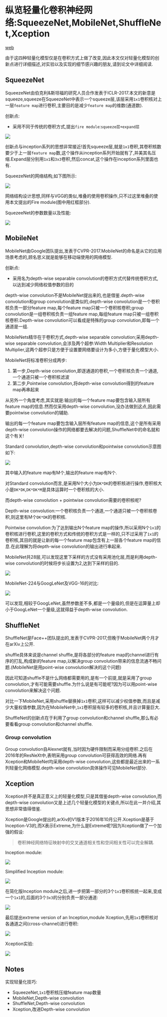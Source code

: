 # 纵览轻量化卷积神经网络:SqueezeNet,MobileNet,ShuffleNet,Xception
[web](https://www.jiqizhixin.com/articles/2018-01-08-6)

由于这四种轻量化模型仅是在卷积方式上做了改变,因此本文仅对轻量化模型的创新点进行详细描述,对实验以及实现的细节感兴趣的朋友,请到论文中详细阅读.

## SqueezeNet
SqueezeNet由伯克利&斯坦福的研究人员合作发表于ICLR-2017.本文的新意是squeeze,squeeze在SqueezeNet中表示一个squeeze层,该层采用`1x1`卷积核对上一层`feature map`进行卷积,主要目的是减少`feature map`的维数(通道数).

创新点:

- 采用不同于传统的卷积方式,提出`fire module`:`squeeze层+expand层`

![](notes_squeezenet_mobilenet_shufflenet_xception01.png)

创新点与inception系列的思想非常接近!首先squeeze层,就是`1x1`卷积,其卷积核数要少于上一层`feature map`数,这个操作从inception系列开始就有了,并美其名压缩.Expand层分别用`1x1`和`3x3`卷积,然后concat,这个操作在inception系列里面也有.

SqueezeNet的网络结构,如下图所示:

![](notes_squeezenet_mobilenet_shufflenet_xception02.png)

网络结构设计思想,同样与VGG的类似,堆叠的使用卷积操作,只不过这里堆叠的使用本文提出的Fire module(图中用红框部分).

SquezeeNet的参数数量以及性能:

![](notes_squeezenet_mobilenet_shufflenet_xception03.png)

## MobileNet
MobileNet由Google团队提出,发表于CVPR-2017.MobileNet的命名是从它的应用场景考虑的,顾名思义就是能够在移动端使用的网络模型.

创新点:

- 采用名为depth-wise separable convolution的卷积方式代替传统卷积方式,以达到减少网络权值参数的目的

depth-wise convolution不是MobileNet提出来的,也是借鉴.depth-wise convolution和group convolution是类似的,depth-wise convolution是一个卷积核负责一部分feature map,每个feature map只被一个卷积核卷积;group convolution是一组卷积核负责一组feature map,每组feature map只被一组卷积核卷积.Depth-wise convolution可以看成是特殊的group convolution,即每一个通道是一组.

MobileNets精华在于卷积方式,depth-wise separable convolution;采用depth-wise separable convolution,会涉及两个超参:Width Multiplier和Resolution Multiplier,这两个超参只是方便于设置要网络要设计为多小,方便于量化模型大小.

MobileNet将标准卷积分成两步:

1. 第一步,Depth-wise convolution,即逐通道的卷积,一个卷积核负责一个通道,一个通道只被一个卷积核滤波
2. 第二步,Pointwise convolution,将depth-wise convolution得到的feature map再串起来

从另外一个角度考虑,其实就是:输出的每一个feature map要包含输入层所有feature map的信息.然而仅采用depth-wise convolution,没办法做到这点,因此需要pointwise convolution的辅助.

输出的每一个feature map要包含输入层所有feature map的信息,这个是所有采用depth-wise convolution操作的网络都要去解决的问题,ShuffleNet中的命名就和这个有关!

Standard convolution,depth-wise convolution和pointwise convolution示意图如下:

![](notes_squeezenet_mobilenet_shufflenet_xception04.png)

其中输入的feature map有M个,输出的feature map有N个.

对Standard convolution而言,是采用N个大小为`DK*DK`的卷积核进行操作,卷积核大小是`DK*DK`,`DK*DK*M`是具体运算时一个卷积核的大小.

而depth-wise convolution + pointwise convolution需要的卷积核呢?

Depth-wise convolution:一个卷积核负责一个通道,一个通道只被一个卷积核卷积,则这里有M个`DK*DK`的卷积核.

Pointwise convolution:为了达到输出N个feature map的操作,所以采用N个`1x1`的卷积核进行卷积,这里的卷积方式和传统的卷积方式是一样的,只不过采用了`1x1`的卷积核,其目的就是让新的每一个feature map包含有上一层各个feature map的信息.在此理解为将depth-wise convolution的输出进行串起来.

MobileNet共28层,可以发现这里下采样的方式没有采用池化层,而是利用depth-wise convolution的时候将步长设置为2,达到下采样的目的.

![](notes_squeezenet_mobilenet_shufflenet_xception05.png)

MobileNet-224与GoogLeNet及VGG-16的对比:

![](notes_squeezenet_mobilenet_shufflenet_xception06.png)

可以发现,相较于GoogLeNet,虽然参数差不多,都是一个量级的,但是在运算量上却小于GoogLeNet一个量级,这就得益于depth-wise convolution.

## ShuffleNet
ShuffleNet是Face++团队提出的,发表于CVPR-2017,但晚于MobileNet两个月才在arXiv上公开.

shuffle具体来说是channel shuffle,是将各部分的feature map的channel进行有序的打乱,构成新的feature map,以解决group convolution带来的信息流通不畅问题.(MobileNet是用point-wise convolution解决的这个问题)

因此可知道shuffle不是什么网络都需要用的,是有一个前提,就是采用了group convolution,才有可能需要shuffle.为什么说是有可能呢?因为可以用point-wise convolution来解决这个问题.

对比一下MobileNet,采用shuffle替换掉`1x1`卷积,这样可以减少权值参数,而且是减少大量权值参数,因为在MobileNet中,`1x1`卷积层有较多的卷积核,并且计算量巨大.

ShuffleNet的创新点在于利用了group convolution和channel shuffle,那么有必要看看group convolution和channel shuffle.

### Group convolution
Group convolution自Alexnet就有,当时因为硬件限制而采用分组卷积.之后在2016年的ResNeXt中,表明采用group convolution可获得高效的网络.再有Xception和MobileNet均采用depth-wise convolution,这些都是最近出来的一系列轻量化网络模型.depth-wise convolution具体操作可见MobileNet部分.

## Xception
Xception并不是真正意义上的轻量化模型,只是其借鉴depth-wise convolution,而depth-wise convolution又是上述几个轻量化模型的关键点,所以在此一并介绍,其思想非常值得借鉴.

Xception是Google提出的,arXiv的V1版本于2016年10月公开.Xception是基于Inception-V3的,而X表示Extreme,为什么是Extreme呢?因为Xception做了一个加强的假设:

>卷积神经网络特征映射中的交叉通道相关性和空间相关性可以完全解耦.

Inception module:

![](notes_squeezenet_mobilenet_shufflenet_xception07.png)

Simplified Inception module:

![](notes_squeezenet_mobilenet_shufflenet_xception08.png)

在简化版Inception module之后,进一步把第一部分的3个`1x1`卷积核统一起来,变成一个`1x1`的,后面的3个`3x3`的分别负责一部分通道:

![](notes_squeezenet_mobilenet_shufflenet_xception09.png)

最后提出extreme version of an Inception,module Xception,先用`1x1`卷积核对各通道之间(cross-channel)进行卷积:

![](notes_squeezenet_mobilenet_shufflenet_xception10.png)

Xception实验:

![](notes_squeezenet_mobilenet_shufflenet_xception11.png)

## Notes
实现轻量化技巧:

- SqueezeNet,`1x1`卷积核压缩feature map数量
- MobileNet,Depth-wise convolution
- ShuffleNet,Depth-wise convolution
- Xception,改进Depth-wise convolution